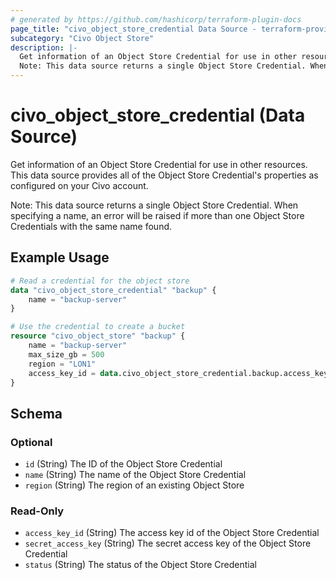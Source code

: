 ```yaml
---
# generated by https://github.com/hashicorp/terraform-plugin-docs
page_title: "civo_object_store_credential Data Source - terraform-provider-civo"
subcategory: "Civo Object Store"
description: |-
  Get information of an Object Store Credential for use in other resources. This data source provides all of the Object Store Credential's properties as configured on your Civo account.
  Note: This data source returns a single Object Store Credential. When specifying a name, an error will be raised if more than one Object Store Credentials with the same name found.
---
```


# civo_object_store_credential (Data Source)

Get information of an Object Store Credential for use in other resources. This data source provides all of the Object Store Credential's properties as configured on your Civo account.

Note: This data source returns a single Object Store Credential. When specifying a name, an error will be raised if more than one Object Store Credentials with the same name found.

## Example Usage

```terraform
# Read a credential for the object store
data "civo_object_store_credential" "backup" {
	name = "backup-server"
}

# Use the credential to create a bucket
resource "civo_object_store" "backup" {
	name = "backup-server"
	max_size_gb = 500
	region = "LON1"
	access_key_id = data.civo_object_store_credential.backup.access_key_id
}
```

<!-- schema generated by tfplugindocs -->
## Schema

### Optional

- `id` (String) The ID of the Object Store Credential
- `name` (String) The name of the Object Store Credential
- `region` (String) The region of an existing Object Store

### Read-Only

- `access_key_id` (String) The access key id of the Object Store Credential
- `secret_access_key` (String) The secret access key of the Object Store Credential
- `status` (String) The status of the Object Store Credential


